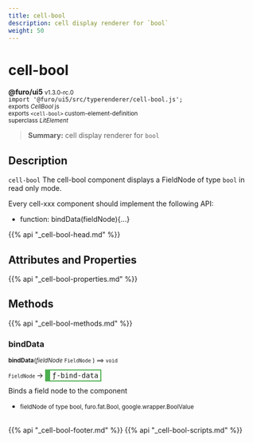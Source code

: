 ```yaml
---
title: cell-bool
description: cell display renderer for `bool`
weight: 50
---
```


# cell-bool
**@furo/ui5** <small>v1.3.0-rc.0</small>
<br>`import '@furo/ui5/src/typerenderer/cell-bool.js';`<small>
<br>exports *CellBool* js
<br>exports `<cell-bool>` custom-element-definition
<br>superclass *LitElement*</small>

> **Summary:** cell display renderer for `bool`

## Description

`cell-bool`
The cell-bool component displays a FieldNode of type `bool` in read only mode.

Every cell-xxx component should implement the following API:
- function: bindData(fieldNode){...}

{{% api "_cell-bool-head.md" %}}

## Attributes and Properties
{{% api "_cell-bool-properties.md" %}}





## Methods
{{% api "_cell-bool-methods.md" %}}


### **bindData**
<small>**bindData**(*fieldNode* `FieldNode` ) ⟹ `void`</small>

<small>`FieldNode` </small> →
<span  style="border-width:2px 2px 2px 10px; border-style: solid;border-color:  rgb(76, 175, 80);font-family:monospace; padding:2px 4px;">ƒ-bind-data</span>

Binds a field node to the component

- <small>fieldNode of type bool, furo.fat.Bool, google.wrapper.BoolValue</small>
<br><br>





{{% api "_cell-bool-footer.md" %}}
{{% api "_cell-bool-scripts.md" %}}
